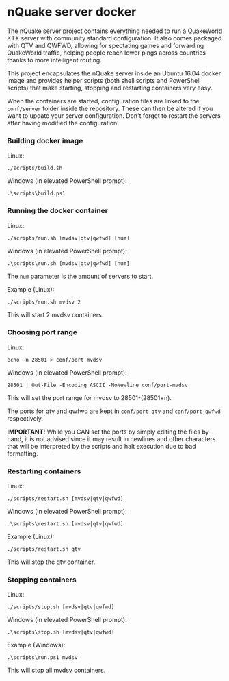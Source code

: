 # nQuake server docker

The nQuake server project contains everything needed to run a QuakeWorld KTX server with community standard configuration. It also comes packaged with QTV and QWFWD, allowing for spectating games and forwarding QuakeWorld traffic, helping people reach lower pings across countries thanks to more intelligent routing.

This project encapsulates the nQuake server inside an Ubuntu 16.04 docker image and provides helper scripts (both shell scripts and PowerShell scripts) that make starting, stopping and restarting containers very easy.

When the containers are started, configuration files are linked to the `conf/server` folder inside the repository. These can then be altered if you want to update your server configuration. Don't forget to restart the servers after having modified the configuration!

### Building docker image

Linux:
```
./scripts/build.sh
```

Windows (in elevated PowerShell prompt):
```
.\scripts\build.ps1
```

### Running the docker container

Linux:
```
./scripts/run.sh [mvdsv|qtv|qwfwd] [num]
```

Windows (in elevated PowerShell prompt):
```
.\scripts\run.sh [mvdsv|qtv|qwfwd] [num]
```

The `num` parameter is the amount of servers to start.

Example (Linux):
```
./scripts/run.sh mvdsv 2
```

This will start 2 mvdsv containers.

### Choosing port range

Linux:
```
echo -n 28501 > conf/port-mvdsv
```

Windows (in elevated PowerShell prompt):
```
28501 | Out-File -Encoding ASCII -NoNewline conf/port-mvdsv
```

This will set the port range for mvdsv to 28501-(28501+n).

The ports for qtv and qwfwd are kept in `conf/port-qtv` and `conf/port-qwfwd` respectively.

**IMPORTANT!** While you CAN set the ports by simply editing the files by hand, it is not advised since it may result in newlines and other characters that will be interpreted by the scripts and halt execution due to bad formatting.

### Restarting containers

Linux:
```
./scripts/restart.sh [mvdsv|qtv|qwfwd]
```

Windows (in elevated PowerShell prompt):
```
.\scripts\restart.sh [mvdsv|qtv|qwfwd]
```

Example (Linux):
```
./scripts/restart.sh qtv
```

This will stop the qtv container.

### Stopping containers

Linux:
```
./scripts/stop.sh [mvdsv|qtv|qwfwd]
```

Windows (in elevated PowerShell prompt):
```
.\scripts\stop.sh [mvdsv|qtv|qwfwd]
```

Example (Windows):
```
.\scripts\run.ps1 mvdsv
```

This will stop all mvdsv containers.
